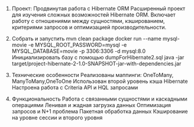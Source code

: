 1. Проект: Продвинутая работа с Hibernate ORM
   Расширенный проект для изучения сложных возможностей Hibernate ORM.
   Включает работу с отношениями между сущностями, кэшированием, критериями запросов и оптимизацией производительности.

2. Собрать и запустить
   mvn clean package
   docker run --name mysql-movie -e MYSQL_ROOT_PASSWORD=mysql -e MYSQL_DATABASE=movie -p 3306:3306 -d mysql:8.0
   Инициализировать базу с помощью dumpForHibernate2.sql
   java -jar target/project-hibernate-2-1.0-SNAPSHOT-jar-with-dependencies.jar
   
3. Технические особенности
   Реализованы маппинги: OneToMany, ManyToMany,OneToOne 
   Использован второй уровень кэша Hibernate 
   Настроена работа с Criteria API и HQL запросами

4. Функциональность
   Работа с связанными сущностями и каскадными операциями 
   Ленивая и жадная загрузка данных 
   Оптимизация запросов и N+1 проблема 
   Пакетная обработка данных 
   Кэширование на уровне сессии и второго уровня

